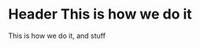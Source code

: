 <!-- TITLE: Home -->
<!-- SUBTITLE: A quick summary of Home -->

# Header This is how we do it
This is how we do it, and stuff